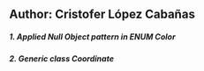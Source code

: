## Author: Cristofer López Cabañas

##### 1. Applied Null Object pattern in ENUM Color

##### 2. Generic class Coordinate